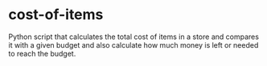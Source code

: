 # cost-of-items
Python script that calculates the total cost of items in a store and compares it with a  given budget and also calculate how much money is left or needed to reach the  budget. 
